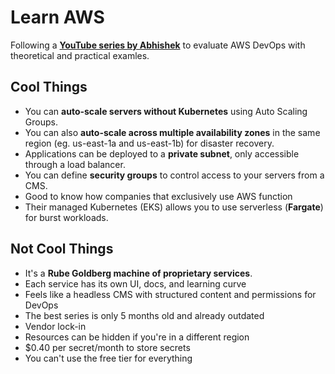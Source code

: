 # Learn AWS

Following a **[YouTube series by Abhishek](https://www.youtube.com/watch?v=-8_r28jJ6AM&list=PLdpzxOOAlwvLNOxX0RfndiYSt1Le9azze)** to evaluate AWS DevOps with theoretical and practical examles.

## Cool Things

- You can **auto-scale servers without Kubernetes** using Auto Scaling Groups.
- You can also **auto-scale across multiple availability zones** in the same region (eg. us-east-1a and us-east-1b) for disaster recovery.
- Applications can be deployed to a **private subnet**, only accessible through a load balancer.
- You can define **security groups** to control access to your servers from a CMS.
- Good to know how companies that exclusively use AWS function
- Their managed Kubernetes (EKS) allows you to use serverless (**Fargate**) for burst workloads.

## Not Cool Things

- It's a **Rube Goldberg machine of proprietary services**.
- Each service has its own UI, docs, and learning curve
- Feels like a headless CMS with structured content and permissions for DevOps
- The best series is only 5 months old and already outdated
- Vendor lock-in
- Resources can be hidden if you're in a different region
- $0.40 per secret/month to store secrets
- You can't use the free tier for everything
